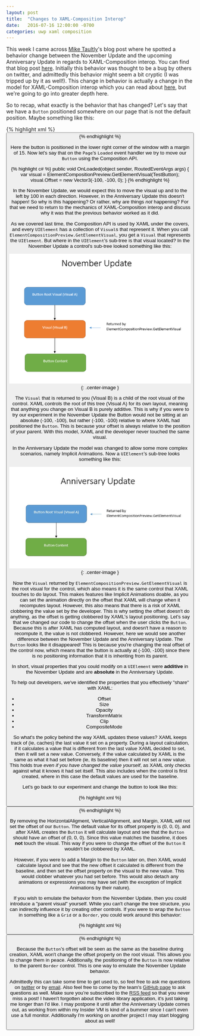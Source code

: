 ```yaml
---
layout: post
title:  "Changes to XAML-Composition Interop"
date:   2016-07-16 12:00:00 -0700
categories: uwp xaml composition
---
```


This week I came across [Mike Taultly](https://twitter.com/mtaulty)'s blog post where he spotted a behavior change between the November Update and the upcoming Anniversary Update in regards to XAML-Composition interop. You can find that blog post [here](https://mtaulty.com/2016/07/15/windows-10-anniversary-update-14388-uwp-visual-layer-offsets-on-preview-sdk-14388/). Initially this behavior was thought to be a bug by others on twitter, and admittedly this behavior might seem a bit cryptic (I was tripped up by it as well!). This change in behavior is actually a change in the model for XAML-Composition interop which you can read about [here](https://github.com/Microsoft/WindowsUIDevLabs/wiki/XAML-Composition-Property-Synchronization-Changes), but we're going to go into greater depth here.

<!--more-->

So to recap, what exactly is the behavior that has changed? Let's say that we have a `Button` positioned somewhere on our page that is not the default position. Maybe something like this:

{% highlight xml %}
<Button x:Name="TestButton" Content="Click Me!" 
                            HorizontalAlignment="Right" 
                            VerticalAlignment="Bottom" 
                            Margin="15" />
{% endhighlight %}

Here the button is positioned in the lower right corner of the window with a margin of 15. Now let's say that on the `Page`'s `Loaded` event handler we try to move our `Button` using the Composition API.

{% highlight c# %}
public void OnLoaded(object sender, RoutedEventArgs args)
{
	var visual = ElementCompositionPreview.GetElementVisual(TestButton);
	visual.Offset = new Vector3(-100, -100, 0);
}
{% endhighlight %}

In the November Update, we would expect this to move the visual up and to the left by 100 in each direction. However, in the Anniversary Update this doesn't happen! So why is this happening? Or rather, why are things *not* happening? For that we need to return to the mechanics of XAML-Composition interop and discuss why it was that the previous behavior worked as it did.

As we covered last time, the Composition API is used by XAML under the covers, and every `UIElement` has a collection of `Visual`s that represent it. When you call `ElementCompositionPreview.GetElementVisual`, you get a `Visual` that represents the `UIElement`. But where in the `UIElement`'s sub-tree is that visual located? In the November Update a control's sub-tree looked something like this:

![XAML Tree in the November Update](/assets/novemberupdatexamltree.jpg){: .center-image }

The `Visual` that is returned to you (Visual B) is a child of the root visual of the control. XAML controls the root of this tree (Visual A) for its own layout, meaning that anything you change on Visual B is purely additive. This is why if you were to try our experiment in the November Update the Button would not be sitting at an absolute (-100, -100), but rather (-100, -100) relative to where XAML had positioned the `Button`. This is because your offset is always relative to the position of your parent. With this model, XAML and the developer never touched the same visual.

In the Anniversary Update the model was changed to allow some more complex scenarios, namely Implicit Animations. Now a `UIElement`'s sub-tree looks something like this:

![XAML Tree in the Anniversary Update](/assets/anniversaryupdatexamltree.jpg){: .center-image }

Now the `Visual` returned by `ElementCompositionPreview.GetElementVisual` is the root visual for the control, which also means it is the same control that XAML touches to do layout. This makes features like Implicit Animations doable, as you can set the animation directly on the offset that XAML will change when it recomputes layout. However, this also means that there is a risk of XAML clobbering the value set by the developer. This is why setting the offset doesn't do anything, as the offset is getting clobbered by XAML's layout positioning. Let's say that we changed our code to change the offset when the user clicks the `Button`. Because this is after XAML has computed layout, and doesn't have a reason to recompute it, the value is not clobbered. However, here we would see another difference between the November Update and the Anniversary Update. The `Button` looks like it disappeared! This is because you're changing the real offset of the control now, which means that the button is actually at (-100, -100) since there is no positioning information that it is inheriting from its parent. 

In short, visual properties that you could modify on a `UIElement` were **additive** in the November Update and are **absolute** in the Anniversary Update.

To help out developers, we've identified the properties that you effectively "share" with XAML:

* Offset
* Size
* Opacity
* TransformMatrix
* Clip
* CompositeMode

So what's the policy behind the way XAML updates these values? XAML keeps track of (ie, caches) the last value it set on a property. During a layout calculation, if it calculates a value that is different from the last value XAML decided to set, then it will set a new value. Conversely, if the value calculated by XAML is the same as what it had set before (ie, its baseline) then it will not set a new value. This holds true *even if you have changed the value yourself*, as XAML only checks against what it knows it had set itself. This also includes when the control is first created, where in this case the default values are used for the baseline.

Let's go back to our experiment and change the button to look like this:


{% highlight xml %}
<Button x:Name="TestButton" Content="Click Me!" />
{% endhighlight %}

By removing the HorizontalAligment, VerticalAlignment, and Margin, XAML will not set the offset of our `Button`. The default value for its offset property is (0, 0, 0), and after XAML creates the `Button` it will calculate layout and see that the `Button` should have an offset of (0, 0, 0). Since this value matches the baseline, it does **not** touch the visual. This way if you were to change the offset of the `Button` it wouldn't be clobbered by XAML.

However, if you were to add a Margin to the `Button` later on, then XAML would calculate layout and see that the new offset it calculated is different from the baseline, and then set the offset property on the visual to the new value. This would clobber whatever you had set before. This would also detach any animations or expressions you may have set (with the exception of Implicit Animations by their nature). 

If you wish to emulate the behavior from the November Update, then you could introduce a "parent visual" yourself. While you can't change the tree structure, you can indirectly influence it by creating other controls. If you were to wrap the `Button` in something like a `Grid` or a `Border`, you could work around this behavior:

{% highlight xml %}
<Border HorizontalAlignment="Right" VerticalAlignment="Bottom" Margin="15">
	<Button x:Name="TestButton" Content="Click Me!" />
</Border>
{% endhighlight %}

Because the `Button`'s offset will be seen as the same as the baseline during creation, XAML won't change the offset property on the root visual. This allows you to change them in peace. Additionally, the positioning of the `Button` is now relative to the parent `Border` control. This is one way to emulate the November Update behavior. 

Admittedly this can take some time to get used to, so feel free to ask me questions on [twitter](https://twitter.com/robmikh) or by [email](mailto:robmikh@robmikh.com). Also feel free to come by the team's [GitHub page](https://github.com/Microsoft/WindowsUIDevLabs) to ask questions as well. Make sure you’re subscribed to the [RSS feed](http://blog.robmikh.com/feed.xml) so that you never miss a post! I haven't forgotten about the video library application, it's just taking me longer than I'd like. I may postpone it until after the Anniversary Update comes out, as working from within my Insider VM is kind of a bummer since I can't even use a full monitor. Additionally I'm working on another project I may start blogging about as well!